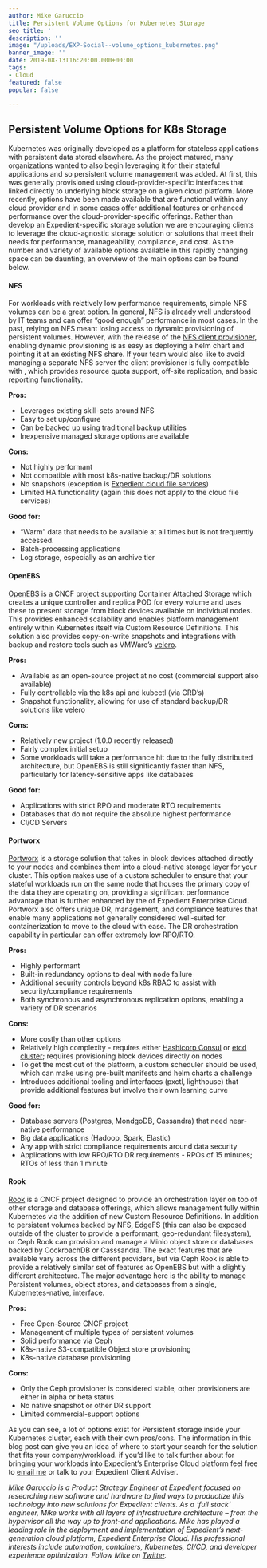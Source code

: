 ```yaml
---
author: Mike Garuccio
title: Persistent Volume Options for Kubernetes Storage
seo_title: ''
description: ''
image: "/uploads/EXP-Social--volume_options_kubernetes.png"
banner_image: ''
date: 2019-08-13T16:20:00.000+00:00
tags:
- Cloud
featured: false
popular: false

---
```

## Persistent Volume Options for K8s Storage

Kubernetes was originally developed as a platform for stateless applications with persistent data stored elsewhere. As the project matured, many organizations wanted to also begin leveraging it for their stateful applications and so persistent volume management was added. At first, this was generally provisioned using cloud-provider-specific interfaces that linked directly to underlying block storage on a given cloud platform. More recently, options have been made available that are functional within any cloud provider and in some cases offer additional features or enhanced performance over the cloud-provider-specific offerings. Rather than develop an Expedient-specific storage solution we are encouraging clients to leverage the cloud-agnostic storage solution or solutions that meet their needs for performance, manageability, compliance, and cost. As the number and variety of available options available in this rapidly changing space can be daunting, an overview of the main options can be found below.

#### NFS

For workloads with relatively low performance requirements, simple NFS volumes can be a great option. In general, NFS is already well understood by IT teams and can offer “good enough” performance in most cases. In the past, relying on NFS meant losing access to dynamic provisioning of persistent volumes. However, with the release of the [NFS client provisioner](https://github.com/kubernetes-incubator/external-storage/tree/master/nfs-client), enabling dynamic provisioning is as easy as deploying a helm chart and pointing it at an existing NFS share. If your team would also like to avoid managing a separate NFS server the client provisioner is fully compatible with , which provides resource quota support, off-site replication, and basic reporting functionality.

**Pros:**

* Leverages existing skill-sets around NFS
* Easy to set up/configure
* Can be backed up using traditional backup utilities
* Inexpensive managed storage options are available

**Cons:**

* Not highly performant
* Not compatible with most k8s-native backup/DR solutions
* No snapshots (exception is [Expedient cloud file services](https://www.expedient.com/services/managed-services/cloud-storage/#file))
* Limited HA functionality (again this does not apply to the cloud file services)

**Good for:**

* “Warm” data that needs to be available at all times but is not frequently accessed.
* Batch-processing applications
* Log storage, especially as an archive tier

#### OpenEBS

[OpenEBS](https://openebs.io/) is a CNCF project supporting Container Attached Storage which creates a unique controller and replica POD for every volume and uses these to present storage from block devices available on individual nodes. This provides enhanced scalability and enables platform management entirely within Kubernetes itself via Custom Resource Definitions. This solution also provides copy-on-write snapshots and integrations with backup and restore tools such as VMWare’s [velero](https://github.com/heptio/velero).

**Pros:**

* Available as an open-source project at no cost (commercial support also available)
* Fully controllable via the k8s api and kubectl (via CRD’s)
* Snapshot functionality, allowing for use of standard backup/DR solutions like velero

**Cons:**

* Relatively new project (1.0.0 recently released)
* Fairly complex initial setup
* Some workloads will take a performance hit due to the fully distributed architecture, but OpenEBS is still significantly faster than NFS, particularly for latency-sensitive apps like databases

**Good for:**

* Applications with strict RPO and moderate RTO requirements
* Databases that do not require the absolute highest performance
* CI/CD Servers

#### Portworx

[Portworx](https://portworx.com/) is a storage solution that takes in block devices attached directly to your nodes and combines them into a cloud-native storage layer for your cluster. This option makes use of a custom scheduler to ensure that your stateful workloads run on the same node that houses the primary copy of the data they are operating on, providing a significant performance advantage that is further enhanced by the of Expedient Enterprise Cloud. Portworx also offers unique DR, management, and compliance features that enable many applications not generally considered well-suited for containerization to move to the cloud with ease. The DR orchestration capability in particular can offer extremely low RPO/RTO.

**Pros:**

* Highly performant
* Built-in redundancy options to deal with node failure
* Additional security controls beyond k8s RBAC to assist with security/compliance requirements
* Both synchronous and asynchronous replication options, enabling a variety of DR scenarios

**Cons:**

* More costly than other options
* Relatively high complexity - requires either [Hashicorp Consul](https://github.com/hashicorp/consul) or [etcd cluster](https://etcd.io/); requires provisioning block devices directly on nodes
* To get the most out of the platform, a custom scheduler should be used, which can make using pre-built manifests and helm charts a challenge
* Introduces additional tooling and interfaces (pxctl, lighthouse) that provide additional features but involve their own learning curve

**Good for:**

* Database servers (Postgres, MondgoDB, Cassandra) that need near-native performance
* Big data applications (Hadoop, Spark, Elastic)
* Any app with strict compliance requirements around data security
* Applications with low RPO/RTO DR requirements - RPOs of 15 minutes; RTOs of less than 1 minute

#### Rook

[Rook](https://rook.io/) is a CNCF project designed to provide an orchestration layer on top of other storage and database offerings, which allows management fully within Kubernetes via the addition of new Custom Resource Definitions. In addition to persistent volumes backed by NFS, EdgeFS (this can also be exposed outside of the cluster to provide a performant, geo-redundant filesystem), or Ceph Rook can provision and manage a Minio object store or databases backed by CockroachDB or Casssandra. The exact features that are available vary across the different providers, but via Ceph Rook is able to provide a relatively similar set of features as OpenEBS but with a slightly different architecture. The major advantage here is the ability to manage Persistent volumes, object stores, and databases from a single, Kubernetes-native, interface.

**Pros:**

* Free Open-Source CNCF project
* Management of multiple types of persistent volumes
* Solid performance via Ceph
* K8s-native S3-compatible Object store provisioning
* K8s-native database provisioning

**Cons:**

* Only the Ceph provisioner is considered stable, other provisioners are either in alpha or beta status
* No native snapshot or other DR support
* Limited commercial-support options

As you can see, a lot of options exist for Persistent storage inside your Kubernetes cluster, each with their own pros/cons. The information in this blog post can give you an idea of where to start your search for the solution that fits your company/workload. if you’d like to talk further about for bringing your workloads into Expedient’s Enterprise Cloud platform feel free to [email me](mailto:mike.garuccio@expedient.com) or talk to your Expedient Client Adviser.

_Mike Garuccio is a Product Strategy Engineer at Expedient focused on researching new software and hardware to find ways to productize this technology into new solutions for Expedient clients. As a ‘full stack’ engineer, Mike works with all layers of infrastructure architecture – from the hypervisor all the way up to front-end applications. Mike has played a leading role in the deployment and implementation of Expedient’s next-generation cloud platform, Expedient Enterprise Cloud. His professional interests include automation, containers, Kubernetes, CI/CD, and developer experience optimization. Follow Mike on_ [_Twitter_](https://twitter.com/mgaruccio)_._